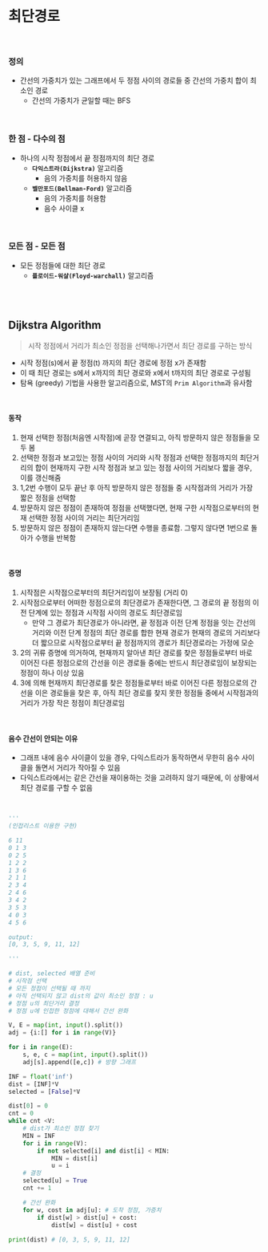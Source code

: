 # 최단경로

<br>

### 정의

- 간선의 가중치가 있는 그래프에서 두 정점 사이의 경로들 중 간선의 가중치 합이 최소인 경로
  - 간선의 가중치가 균일할 때는 BFS

<br>

### 한 점 - 다수의 점

- 하나의 시작 정점에서 끝 정점까지의 최단 경로
  - **`다익스트라(Dijkstra)`** 알고리즘
    - 음의 가중치를 허용하지 않음
  - **`벨만포드(Bellman-Ford)`** 알고리즘
    - 음의 가중치를 허용함
    - 음수 사이클 x

<br>

### 모든 점 - 모든 점

- 모든 정점들에 대한 최단 경로
  - **`플로이드-워샬(Floyd-warchall)`** 알고리즘



<br>

<br>

## Dijkstra Algorithm

> 시작 정점에서 거리가 최소인 정점을 선택해나가면서 최단 경로를 구하는 방식

- 시작 정점(s)에서 끝 정점(t) 까지의 최단 경로에 정점 x가 존재함
- 이 때 최단 경로는 s에서 x까지의 최단 경로와 x에서 t까지의 최단 경로로 구성됨
- 탐욕 (greedy) 기법을 사용한 알고리즘으로, MST의 `Prim Algorithm`과 유사함

<br>

#### 동작

1. 현재 선택한 정점(처음엔 시작점)에 곧장 연결되고, 아직 방문하지 않은 정점들을 모두 봄
2. 선택한 정점과 보고있는 정점 사이의 거리와 시작 정점과 선택한 정점까지의 최단거리의 합이 현재까지 구한 시작 정점과 보고 있는 정점 사이의 거리보다 짧을 경우, 이를 갱신해줌
3. 1,2번 수행이 모두 끝난 후 아직 방문하지 않은 정점들 중 시작점과의 거리가 가장 짧은 정점을 선택함
4. 방문하지 않은 정점이 존재하여 정점을 선택했다면, 현재 구한 시작점으로부터의 현재 선택한 정점 사이의 거리는 최단거리임
5. 방문하지 않은 정점이 존재하지 않는다면 수행을 종료함. 그렇지 않다면 1번으로 돌아가 수행을 반복함

<br>

#### 증명

1. 시작점은 시작점으로부터의 최단거리임이 보장됨 (거리 0)
2. 시작점으로부터 어떠한 정점으로의 최단경로가 존재한다면, 그 경로의 끝 정점의 이전 단계에 있는 정점과 시작점 사이의 경로도 최단경로임
   - 만약 그 경로가 최단경로가 아니라면, 끝 정점과 이전 단계 정점을 잇는 간선의 거리와 이전 단계 정점의 최단 경로를 합한 현재 경로가 현재의 경로의 거리보다 더 짧으므로 시작점으로부터 끝 정점까지의 경로가 최단경로라는 가정에 모순
3. 2의 귀류 증명에 의거하여, 현재까지 알아낸 최단 경로를 찾은 정점들로부터 바로 이어진 다른 정점으로의 간선을 이은 경로들 중에는 반드시 최단경로임이 보장되는 정점이 하나 이상 있음 
4. 3에 의해 현재까지 최단경로를 찾은 정점들로부터 바로 이어진 다른 정점으로의 간선을 이은 경로들을 찾은 후, 아직 최단 경로를 찾지 못한 정점들 중에서 시작점과의 거리가 가장 작은 정점이 최단경로임

<br>

#### 음수 간선이 안되는 이유

- 그래프 내에 음수 사이클이 있을 경우, 다익스트라가 동작하면서 무한히 음수 사이클을 돌면서 거리가 작아질 수 있음
- 다익스트라에서는 같은 간선을 재이용하는 것을 고려하지 않기 때문에, 이 상황에서 최단 경로를 구할 수 없음

<br>

```python
'''
(인접리스트 이용한 구현)

6 11
0 1 3
0 2 5
1 2 2
1 3 6
2 1 1
2 3 4
2 4 6
3 4 2
3 5 3
4 0 3
4 5 6

output:
[0, 3, 5, 9, 11, 12]

'''

# dist, selected 배열 준비
# 시작점 선택
# 모든 정점이 선택될 때 까지
# 아직 선택되지 않고 dist의 값이 최소인 정점 : u
# 정점 u의 최단거리 결정
# 정점 u에 인접한 정점에 대해서 간선 완화

V, E = map(int, input().split())
adj = {i:[] for i in range(V)}

for i in range(E):
    s, e, c = map(int, input().split())
    adj[s].append([e,c]) # 방향 그래프

INF = float('inf')
dist = [INF]*V
selected = [False]*V

dist[0] = 0
cnt = 0
while cnt <V:
    # dist가 최소인 정점 찾기
    MIN = INF
    for i in range(V):
        if not selected[i] and dist[i] < MIN:
            MIN = dist[i]
            u = i
    # 결정
    selected[u] = True
    cnt += 1

    # 간선 완화
    for w, cost in adj[u]: # 도착 정점, 가증치
        if dist[w] > dist[u] + cost:
            dist[w] = dist[u] + cost
    
print(dist) # [0, 3, 5, 9, 11, 12]


```

